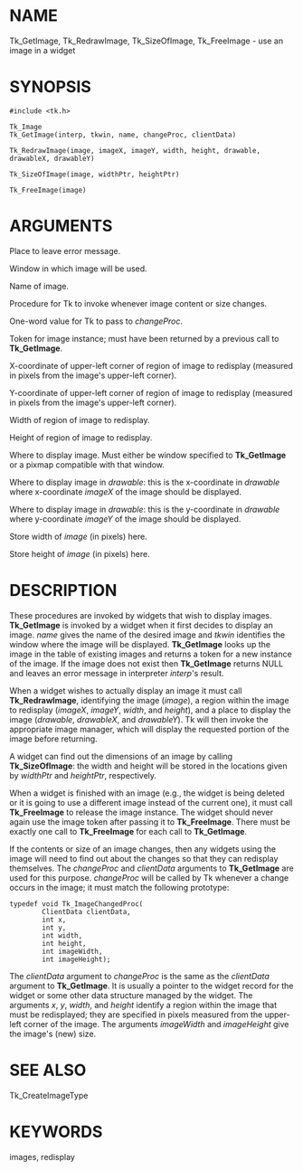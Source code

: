 # NAME

Tk_GetImage, Tk_RedrawImage, Tk_SizeOfImage, Tk_FreeImage - use an image
in a widget

# SYNOPSIS

    #include <tk.h>

    Tk_Image
    Tk_GetImage(interp, tkwin, name, changeProc, clientData)

    Tk_RedrawImage(image, imageX, imageY, width, height, drawable, drawableX, drawableY)

    Tk_SizeOfImage(image, widthPtr, heightPtr)

    Tk_FreeImage(image)

# ARGUMENTS

Place to leave error message.

Window in which image will be used.

Name of image.

Procedure for Tk to invoke whenever image content or size changes.

One-word value for Tk to pass to *changeProc*.

Token for image instance; must have been returned by a previous call to
**Tk_GetImage**.

X-coordinate of upper-left corner of region of image to redisplay
(measured in pixels from the image\'s upper-left corner).

Y-coordinate of upper-left corner of region of image to redisplay
(measured in pixels from the image\'s upper-left corner).

Width of region of image to redisplay.

Height of region of image to redisplay.

Where to display image. Must either be window specified to
**Tk_GetImage** or a pixmap compatible with that window.

Where to display image in *drawable*: this is the x-coordinate in
*drawable* where x-coordinate *imageX* of the image should be displayed.

Where to display image in *drawable*: this is the y-coordinate in
*drawable* where y-coordinate *imageY* of the image should be displayed.

Store width of *image* (in pixels) here.

Store height of *image* (in pixels) here.

# DESCRIPTION

These procedures are invoked by widgets that wish to display images.
**Tk_GetImage** is invoked by a widget when it first decides to display
an image. *name* gives the name of the desired image and *tkwin*
identifies the window where the image will be displayed. **Tk_GetImage**
looks up the image in the table of existing images and returns a token
for a new instance of the image. If the image does not exist then
**Tk_GetImage** returns NULL and leaves an error message in interpreter
*interp*\'s result.

When a widget wishes to actually display an image it must call
**Tk_RedrawImage**, identifying the image (*image*), a region within the
image to redisplay (*imageX*, *imageY*, *width*, and *height*), and a
place to display the image (*drawable*, *drawableX*, and *drawableY*).
Tk will then invoke the appropriate image manager, which will display
the requested portion of the image before returning.

A widget can find out the dimensions of an image by calling
**Tk_SizeOfImage**: the width and height will be stored in the locations
given by *widthPtr* and *heightPtr*, respectively.

When a widget is finished with an image (e.g., the widget is being
deleted or it is going to use a different image instead of the current
one), it must call **Tk_FreeImage** to release the image instance. The
widget should never again use the image token after passing it to
**Tk_FreeImage**. There must be exactly one call to **Tk_FreeImage** for
each call to **Tk_GetImage**.

If the contents or size of an image changes, then any widgets using the
image will need to find out about the changes so that they can redisplay
themselves. The *changeProc* and *clientData* arguments to
**Tk_GetImage** are used for this purpose. *changeProc* will be called
by Tk whenever a change occurs in the image; it must match the following
prototype:

    typedef void Tk_ImageChangedProc(
            ClientData clientData,
            int x,
            int y,
            int width,
            int height,
            int imageWidth,
            int imageHeight);

The *clientData* argument to *changeProc* is the same as the
*clientData* argument to **Tk_GetImage**. It is usually a pointer to the
widget record for the widget or some other data structure managed by the
widget. The arguments *x*, *y*, *width*, and *height* identify a region
within the image that must be redisplayed; they are specified in pixels
measured from the upper-left corner of the image. The arguments
*imageWidth* and *imageHeight* give the image\'s (new) size.

# SEE ALSO

Tk_CreateImageType

# KEYWORDS

images, redisplay
